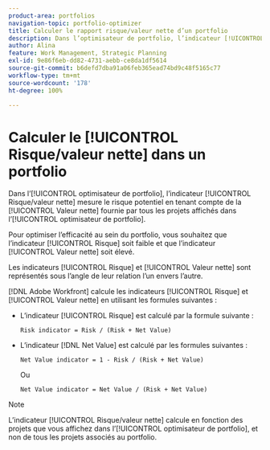 ```yaml
---
product-area: portfolios
navigation-topic: portfolio-optimizer
title: Calculer le rapport risque/valeur nette d’un portfolio
description: Dans l’optimisateur de portfolio, l’indicateur [!UICONTROL Risque/valeur nette] mesure le risque potentiel en prenant en compte la valeur nette fournie par tous les projets affichés dans l’optimisateur de portfolio.
author: Alina
feature: Work Management, Strategic Planning
exl-id: 9e86f6eb-dd82-4731-aebb-ce8da1df5614
source-git-commit: b6defd7dba91a06feb365ead74bd9c48f5165c77
workflow-type: tm+mt
source-wordcount: '178'
ht-degree: 100%

---
```


# Calculer le [!UICONTROL Risque/valeur nette] dans un portfolio

Dans l’[!UICONTROL optimisateur de portfolio], l’indicateur [!UICONTROL Risque/valeur nette] mesure le risque potentiel en tenant compte de la [!UICONTROL Valeur nette] fournie par tous les projets affichés dans l’[!UICONTROL optimisateur de portfolio].

Pour optimiser l’efficacité au sein du portfolio, vous souhaitez que l’indicateur [!UICONTROL Risque] soit faible et que l’indicateur [!UICONTROL Valeur nette] soit élevé.

Les indicateurs [!UICONTROL Risque] et [!UICONTROL Valeur nette] sont représentés sous l’angle de leur relation l’un envers l’autre.

[!DNL Adobe Workfront] calcule les indicateurs [!UICONTROL Risque] et [!UICONTROL Valeur nette] en utilisant les formules suivantes :

* L’indicateur [!UICONTROL Risque] est calculé par la formule suivante :

  ```
  Risk indicator = Risk / (Risk + Net Value)
  ```

* L’indicateur [!DNL Net Value] est calculé par les formules suivantes :

  ```
  Net Value indicator = 1 - Risk / (Risk + Net Value)
  ```

  Ou

  ```
  Net Value indicator = Net Value / (Risk + Net Value)
  ```

>[!NOTE]
>
>L’indicateur [!UICONTROL Risque/valeur nette] calcule en fonction des projets que vous affichez dans l’[!UICONTROL optimisateur de portfolio], et non de tous les projets associés au portfolio.
